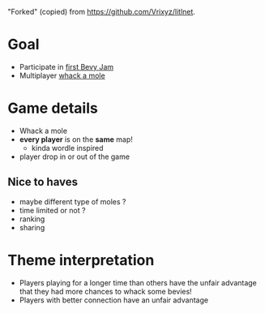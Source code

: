 "Forked" (copied) from https://github.com/Vrixyz/litlnet.

# Goal

- Participate in [first Bevy Jam](https://itch.io/jam/bevy-jam-1)
- Multiplayer [whack a mole](https://en.wikipedia.org/wiki/Whac-A-Mole)

# Game details

- Whack a mole
- **every player** is on the **same** map!
    - kinda wordle inspired
- player drop in or out of the game

## Nice to haves
- maybe different type of moles ?
- time limited or not ?
- ranking
- sharing

# Theme interpretation

- Players playing for a longer time than others have the unfair advantage that they had more chances to whack some bevies!
- Players with better connection have an unfair advantage